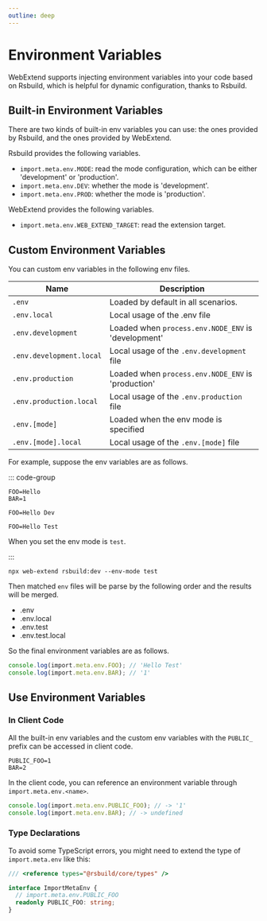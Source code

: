 ```yaml
---
outline: deep
---
```


# Environment Variables

WebExtend supports injecting environment variables into your code based on Rsbuild, which is helpful for dynamic configuration, thanks to Rsbuild.

## Built-in Environment Variables

There are two kinds of built-in env variables you can use: the ones provided by Rsbuild, and the ones provided by WebExtend.

Rsbuild provides the following variables.

- `import.meta.env.MODE`: read the mode configuration, which can be either 'development' or 'production'.
- `import.meta.env.DEV`: whether the mode is 'development'.
- `import.meta.env.PROD`: whether the mode is 'production'.

WebExtend provides the following variables.

- `import.meta.env.WEB_EXTEND_TARGET`: read the extension target.

## Custom Environment Variables

You can custom env variables in the following env files.

| Name                     | Description                                         |
| ------------------------ | --------------------------------------------------- |
| `.env`                   | Loaded by default in all scenarios.                 |
| `.env.local`             | Local usage of the .env file                        |
| `.env.development`       | Loaded when `process.env.NODE_ENV` is 'development' |
| `.env.development.local` | Local usage of the `.env.development` file          |
| `.env.production`        | Loaded when `process.env.NODE_ENV` is 'production'  |
| `.env.production.local`  | Local usage of the `.env.production` file           |
| `.env.[mode]`            | Loaded when the env mode is specified               |
| `.env.[mode].local`      | Local usage of the `.env.[mode]` file               |

For example, suppose the env variables are as follows.

::: code-group

```[.env]
FOO=Hello
BAR=1
```

```[.env.development]
FOO=Hello Dev
```

```[.env.test]
FOO=Hello Test
```

When you set the env mode is `test`.

:::

```shell
npx web-extend rsbuild:dev --env-mode test
```

Then matched `env` files will be parse by the following order and the results will be merged.

- .env
- .env.local
- .env.test
- .env.test.local

So the final environment variables are as follows.

```ts [rsbuild.config.ts]
console.log(import.meta.env.FOO); // 'Hello Test'
console.log(import.meta.env.BAR); // '1'
```

## Use Environment Variables

### In Client Code

All the built-in env variables and the custom env variables with the `PUBLIC_` prefix can be accessed in client code.

```[.env]
PUBLIC_FOO=1
BAR=2
```

In the client code, you can reference an environment variable through `import.meta.env.<name>`.

```ts [src/popup/index.ts]
console.log(import.meta.env.PUBLIC_FOO); // -> '1'
console.log(import.meta.env.BAR); // -> undefined
```

### Type Declarations

To avoid some TypeScript errors, you might need to extend the type of `import.meta.env` like this:

```ts [src/env.d.ts]
/// <reference types="@rsbuild/core/types" />

interface ImportMetaEnv {
  // import.meta.env.PUBLIC_FOO
  readonly PUBLIC_FOO: string;
}
```
